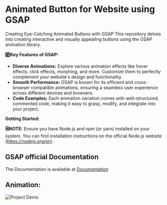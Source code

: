 
# Animated Button for Website using GSAP 

Creating Eye-Catching Animated Buttons with GSAP
This repository delves into creating interactive and visually appealing buttons using the GSAP animation library.

**#️⃣Key Features of GSAP:**

* **Diverse Animations:** Explore various animation effects like hover effects, click effects, morphing, and more. Customize them to perfectly complement your website's design and functionality.
* **Smooth Performance:** GSAP is known for its efficient and cross-browser compatible animations, ensuring a seamless user experience across different devices and browsers.
* **Code Examples:** Each animation variation comes with well-structured, commented code, making it easy to grasp, modify, and integrate into your project.

**Getting Started:**

**🗒️NOTE:** Ensure you have Node.js and npm (or yarn) installed on your system. You can find installation instructions on the official Node.js website (https://nodejs.org/en).






## GSAP official Documentation

The Documentation is available at
[Documentation](https://gsap.com/docs/v3/)


## Animation:

![Project Demo](https://github.com/amazingcreationsltd/Animated-Button-GSAP-Library/assets/71249161/495159e8-e649-444d-87a5-7da53fdc3ea9)





